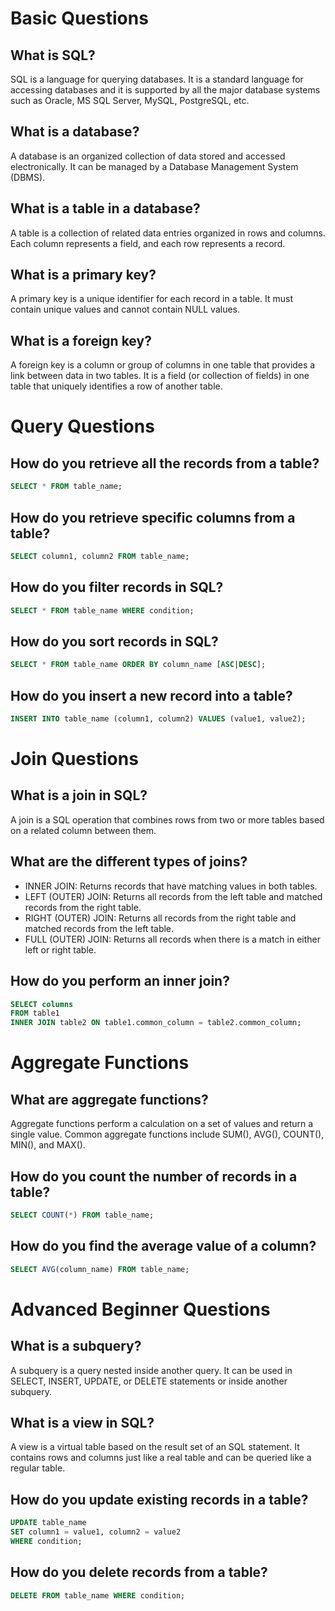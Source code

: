 # Basic Questions

## What is SQL?
SQL is a language for querying databases. It is a standard language for accessing databases and it is supported
by all the major database systems such as Oracle, MS SQL Server, MySQL, PostgreSQL, etc.

## What is a database?
A database is an organized collection of data stored and accessed electronically. It can be managed by a Database Management System (DBMS).

## What is a table in a database?
A table is a collection of related data entries organized in rows and columns. Each column represents a field, and each row represents a record.

## What is a primary key?
A primary key is a unique identifier for each record in a table. It must contain unique values and cannot contain NULL values.

## What is a foreign key?
A foreign key is a column or group of columns in one table that provides a link between data in two tables. It is a field (or collection of fields) in one table that uniquely identifies a row of another table.

# Query Questions

## How do you retrieve all the records from a table?
```sql
SELECT * FROM table_name;
```

## How do you retrieve specific columns from a table?
```sql
SELECT column1, column2 FROM table_name;
```

## How do you filter records in SQL?
```sql
SELECT * FROM table_name WHERE condition;
```

## How do you sort records in SQL?
```sql
SELECT * FROM table_name ORDER BY column_name [ASC|DESC];
```

## How do you insert a new record into a table?
```sql
INSERT INTO table_name (column1, column2) VALUES (value1, value2);
```

# Join Questions

## What is a join in SQL?
A join is a SQL operation that combines rows from two or more tables based on a related column between them.

## What are the different types of joins?
- INNER JOIN: Returns records that have matching values in both tables.
- LEFT (OUTER) JOIN: Returns all records from the left table and matched records from the right table.
- RIGHT (OUTER) JOIN: Returns all records from the right table and matched records from the left table.
- FULL (OUTER) JOIN: Returns all records when there is a match in either left or right table.

## How do you perform an inner join?
```sql
SELECT columns
FROM table1
INNER JOIN table2 ON table1.common_column = table2.common_column;
```

# Aggregate Functions

## What are aggregate functions?
 Aggregate functions perform a calculation on a set of values and return a single value. Common aggregate functions include SUM(), AVG(), COUNT(), MIN(), and MAX().

## How do you count the number of records in a table?
```sql
SELECT COUNT(*) FROM table_name;
```

## How do you find the average value of a column?
```sql
SELECT AVG(column_name) FROM table_name;
```

# Advanced Beginner Questions

## What is a subquery?
A subquery is a query nested inside another query. It can be used in SELECT, INSERT, UPDATE, or DELETE statements or inside another subquery.

## What is a view in SQL?
A view is a virtual table based on the result set of an SQL statement. It contains rows and columns just like a real table and can be queried like a regular table.

## How do you update existing records in a table?
```sql
UPDATE table_name
SET column1 = value1, column2 = value2
WHERE condition;
```

## How do you delete records from a table?
```sql
DELETE FROM table_name WHERE condition;
```




